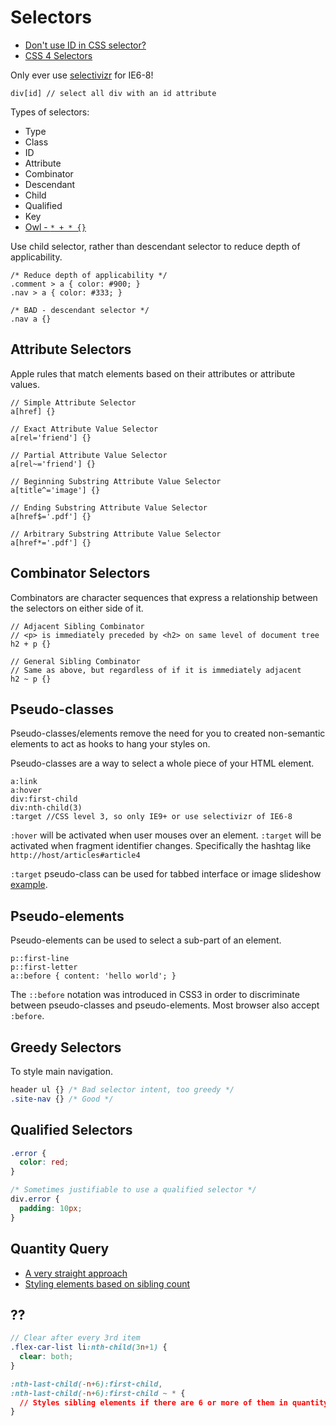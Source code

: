 # Selectors

* [Don't use ID in CSS selector?](http://oli.jp/2011/ids/)
* [CSS 4 Selectors](http://css4-selectors.com/)

Only ever use [selectivizr](http://selectivizr.com/) for IE6-8!

```
div[id] // select all div with an id attribute
```

Types of selectors:

* Type
* Class
* ID
* Attribute
* Combinator
* Descendant
* Child
* Qualified
* Key
* [Owl - `* + * {}`](http://alistapart.com/article/axiomatic-css-and-lobotomized-owls)

Use child selector, rather than descendant selector to reduce depth of applicability.

```
/* Reduce depth of applicability */
.comment > a { color: #900; }
.nav > a { color: #333; }

/* BAD - descendant selector */
.nav a {}
```

## Attribute Selectors

Apple rules that match elements based on their attributes or attribute values.

```
// Simple Attribute Selector
a[href] {}

// Exact Attribute Value Selector
a[rel='friend'] {}
// Partial Attribute Value Selector
a[rel~='friend'] {}
// Beginning Substring Attribute Value Selector
a[title^='image'] {}
	
// Ending Substring Attribute Value Selector
a[href$='.pdf'] {}

// Arbitrary Substring Attribute Value Selector
a[href*='.pdf'] {}
```

## Combinator Selectors

Combinators are character sequences that express a relationship between the selectors on either side of it.

```
// Adjacent Sibling Combinator
// <p> is immediately preceded by <h2> on same level of document tree
h2 + p {}

// General Sibling Combinator
// Same as above, but regardless of if it is immediately adjacent
h2 ~ p {}
```

## Pseudo-classes

Pseudo-classes/elements remove the need for you to created non-semantic elements to act as hooks to hang your styles on.

Pseudo-classes are a way to select a whole piece of your HTML element.

```
a:link
a:hover
div:first-child
div:nth-child(3)
:target //CSS level 3, so only IE9+ or use selectivizr of IE6-8
```

`:hover` will be activated when user mouses over an element. `:target` will be activated when fragment identifier changes. Specifically the hashtag like `http://host/articles#article4`

`:target` pseudo-class can be used for tabbed interface or image slideshow [example](http://designshack.net/articles/css/targetcss/).

## Pseudo-elements

Pseudo-elements can be used to select a sub-part of an element.

```
p::first-line
p::first-letter
a::before { content: 'hello world'; }
```

The `::before` notation was introduced in CSS3 in order to discriminate between pseudo-classes and pseudo-elements. Most browser also accept `:before`.

## Greedy Selectors

To style main navigation.

```css
header ul {} /* Bad selector intent, too greedy */
.site-nav {} /* Good */
```

## Qualified Selectors

```css
.error {
  color: red;}

/* Sometimes justifiable to use a qualified selector */
div.error {
  padding: 10px;}```

## Quantity Query

* [A very straight approach](http://alistapart.com/article/quantity-queries-for-css)
* [Styling elements based on sibling count](http://lea.verou.me/2011/01/styling-children-based-on-their-number-with-css3/)

## ??

```scss
// Clear after every 3rd item
.flex-car-list li:nth-child(3n+1) {
  clear: both;}
```

```css
:nth-last-child(-n+6):first-child,
:nth-last-child(-n+6):first-child ~ * {
  // Styles sibling elements if there are 6 or more of them in quantity
}
```